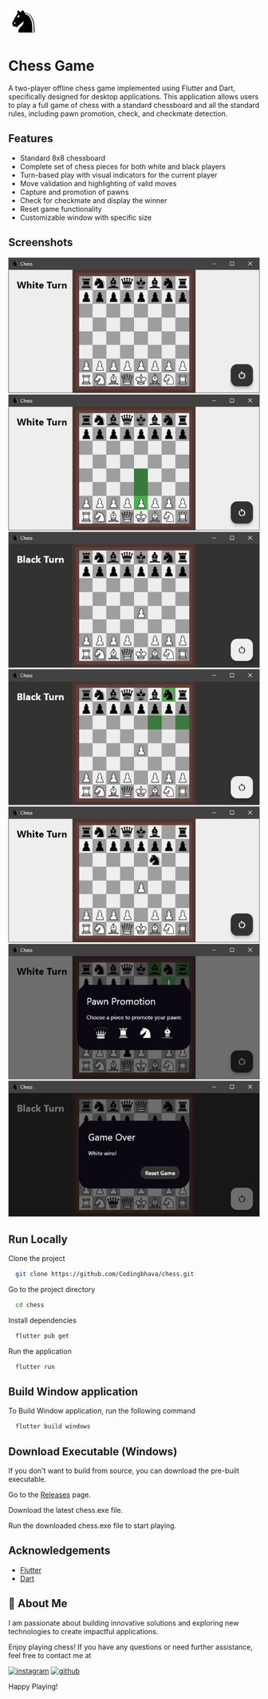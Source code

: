 
![Logo](./assets/black_knight.png)


# Chess Game

A two-player offline chess game implemented using Flutter and Dart, specifically designed for desktop applications. This application allows users to play a full game of chess with a standard chessboard and all the standard rules, including pawn promotion, check, and checkmate detection.

## Features

- Standard 8x8 chessboard
- Complete set of chess pieces for both white and black players
- Turn-based play with visual indicators for the current player
- Move validation and highlighting of valid moves
- Capture and promotion of pawns
- Check for checkmate and display the winner
- Reset game functionality
- Customizable window with specific size 


## Screenshots

![1](./assets/1.png)
![2](./assets/2.png)
![3](./assets/3.png)
![4](./assets/4.png)
![5](./assets/5.png)
![6](./assets/6.png)
![7](./assets/7.png)

## Run Locally

Clone the project

```bash
  git clone https://github.com/Codingbhava/chess.git
```

Go to the project directory

```bash
  cd chess
```

Install dependencies

```bash
  flutter pub get
```

Run the application

```bash
  flutter run
```


## Build Window application

To Build Window application, run the following command

```bash
  flutter build windows
```


## Download Executable (Windows)


If you don't want to build from source, you can download the pre-built executable.

Go to the [Releases](https://github.com/Codingbhava/chess/releases) page.

Download the latest chess.exe file.

Run the downloaded chess.exe file to start playing.
## Acknowledgements

 - [Flutter](https://flutter.dev/)
 - [Dart](https://dart.dev/)
 

## 🚀 About Me
I am passionate about building innovative solutions and exploring new technologies to create impactful applications.

Enjoy playing chess! If you have any questions or need further assistance, feel free to contact me at 

[![instagram](https://img.shields.io/badge/instagram-E4405F?style=for-the-badge&logo=instagram&logoColor=white&labelColor=833AB4&labelColor=FD1D1D&labelColor=F77737)](https://Instagram.com/codingbhava)
[![github](https://img.shields.io/badge/github-000?style=for-the-badge&logo=github&logoColor=white)](https://github.com/Codingbhava)

Happy Playing!